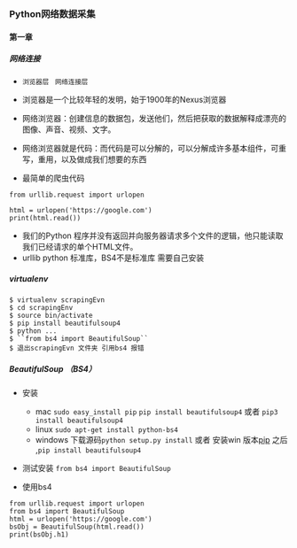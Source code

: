 ### Python网络数据采集

#### 第一章

##### 网络连接
* ``浏览器层``  `` 网络连接层``
* 浏览器是一个比较年轻的发明，始于1900年的Nexus浏览器
* 网络浏览器：创建信息的数据包，发送他们，然后把获取的数据解释成漂亮的图像、声音、视频、文字。
* 网络浏览器就是代码：而代码是可以分解的，可以分解成许多基本组件，可重写，重用，以及做成我们想要的东西

* 最简单的爬虫代码

```
from urllib.request import urlopen

html = urlopen('https://google.com')
print(html.read())

```
* 我们的Python 程序并没有返回并向服务器请求多个文件的逻辑，他只能读取我们已经请求的单个HTML文件。
* urllib python 标准库，BS4不是标准库 需要自己安装

##### virtualenv
```
$ virtualenv scrapingEvn
$ cd scrapingEnv
$ source bin/activate
$ pip install beautifulsoup4
$ python ...
$ ``from bs4 import BeautifulSoup``
$ 退出scrapingEvn 文件夹 引用bs4 报错
```
##### BeautifulSoup （BS4）

* 安装 
  * mac ``sudo easy_install pip``  ``pip install beautifulsoup4`` 或者 ``pip3 install beautifulsoup4``
  * linux ``sudo apt-get install python-bs4``
  * windows 下载源码``python setup.py install`` 或者 安装win 版本[pip](https://pypi.python.org/pypi/setuptools) 之后 ,``pip install beautifulsoup4``
  
 * 测试安装 ``from bs4 import BeautifulSoup``
 
 * 使用bs4
 ```
 from urllib.request import urlopen
 from bs4 import BeautifulSoup
 html = urlopen('https://google.com')
 bsObj = BeautifulSoup(html.read())
 print(bsObj.h1)
 
 ```
 
